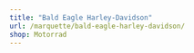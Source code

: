 ```yaml
---
title: "Bald Eagle Harley-Davidson"
url: /marquette/bald-eagle-harley-davidson/
shop: Motorrad
---
```

